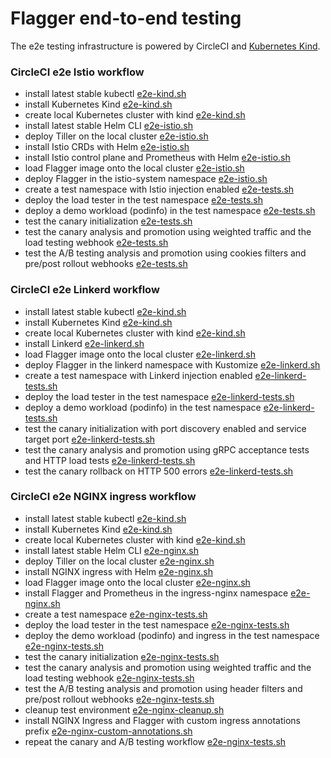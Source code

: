 # Flagger end-to-end testing

The e2e testing infrastructure is powered by CircleCI and [Kubernetes Kind](https://github.com/kubernetes-sigs/kind).

### CircleCI e2e Istio workflow

* install latest stable kubectl [e2e-kind.sh](e2e-kind.sh)
* install Kubernetes Kind [e2e-kind.sh](e2e-kind.sh)
* create local Kubernetes cluster with kind [e2e-kind.sh](e2e-kind.sh)
* install latest stable Helm CLI [e2e-istio.sh](e2e-istio.sh)
* deploy Tiller on the local cluster [e2e-istio.sh](e2e-istio.sh)
* install Istio CRDs with Helm [e2e-istio.sh](e2e-istio.sh)
* install Istio control plane and Prometheus with Helm [e2e-istio.sh](e2e-istio.sh)
* load Flagger image onto the local cluster [e2e-istio.sh](e2e-istio.sh)
* deploy Flagger in the istio-system namespace [e2e-istio.sh](e2e-istio.sh)
* create a test namespace with Istio injection enabled [e2e-tests.sh](e2e-tests.sh)
* deploy the load tester in the test namespace [e2e-tests.sh](e2e-tests.sh)
* deploy a demo workload (podinfo) in the test namespace [e2e-tests.sh](e2e-tests.sh)
* test the canary initialization [e2e-tests.sh](e2e-tests.sh)
* test the canary analysis and promotion using weighted traffic and the load testing webhook [e2e-tests.sh](e2e-tests.sh)
* test the A/B testing analysis and promotion using cookies filters and pre/post rollout webhooks [e2e-tests.sh](e2e-tests.sh)

### CircleCI e2e Linkerd workflow

* install latest stable kubectl [e2e-kind.sh](e2e-kind.sh)
* install Kubernetes Kind [e2e-kind.sh](e2e-kind.sh)
* create local Kubernetes cluster with kind [e2e-kind.sh](e2e-kind.sh)
* install Linkerd [e2e-linkerd.sh](e2e-linkerd.sh)
* load Flagger image onto the local cluster [e2e-linkerd.sh](e2e-linkerd.sh)
* deploy Flagger in the linkerd namespace with Kustomize [e2e-linkerd.sh](e2e-linkerd.sh)
* create a test namespace with Linkerd injection enabled [e2e-linkerd-tests.sh](e2e-linkerd-tests.sh)
* deploy the load tester in the test namespace [e2e-linkerd-tests.sh](e2e-linkerd-tests.sh)
* deploy a demo workload (podinfo) in the test namespace [e2e-linkerd-tests.sh](e2e-linkerd-tests.sh)
* test the canary initialization with port discovery enabled and service target port [e2e-linkerd-tests.sh](e2e-linkerd-tests.sh)
* test the canary analysis and promotion using gRPC acceptance tests and HTTP load tests [e2e-linkerd-tests.sh](e2e-linkerd-tests.sh)
* test the canary rollback on HTTP 500 errors [e2e-linkerd-tests.sh](e2e-linkerd-tests.sh)

### CircleCI e2e NGINX ingress workflow

* install latest stable kubectl [e2e-kind.sh](e2e-kind.sh)
* install Kubernetes Kind [e2e-kind.sh](e2e-kind.sh)
* create local Kubernetes cluster with kind [e2e-kind.sh](e2e-kind.sh)
* install latest stable Helm CLI [e2e-nginx.sh](e2e-nginx.sh)
* deploy Tiller on the local cluster [e2e-nginx.sh](e2e-nginx.sh)
* install NGINX ingress with Helm [e2e-nginx.sh](e2e-nginx.sh)
* load Flagger image onto the local cluster [e2e-nginx.sh](e2e-nginx.sh)
* install Flagger and Prometheus in the ingress-nginx namespace [e2e-nginx.sh](e2e-nginx.sh)
* create a test namespace [e2e-nginx-tests.sh](e2e-nginx-tests.sh)
* deploy the load tester in the test namespace [e2e-nginx-tests.sh](e2e-nginx-tests.sh)
* deploy the demo workload (podinfo) and ingress in the test namespace [e2e-nginx-tests.sh](e2e-nginx-tests.sh)
* test the canary initialization [e2e-nginx-tests.sh](e2e-nginx-tests.sh)
* test the canary analysis and promotion using weighted traffic and the load testing webhook [e2e-nginx-tests.sh](e2e-nginx-tests.sh)
* test the A/B testing analysis and promotion using header filters and pre/post rollout webhooks [e2e-nginx-tests.sh](e2e-nginx-tests.sh)
* cleanup test environment [e2e-nginx-cleanup.sh](e2e-nginx-cleanup.sh)
* install NGINX Ingress and Flagger with custom ingress annotations prefix [e2e-nginx-custom-annotations.sh](e2e-nginx-custom-annotations.sh)
* repeat the canary and A/B testing workflow [e2e-nginx-tests.sh](e2e-nginx-tests.sh)